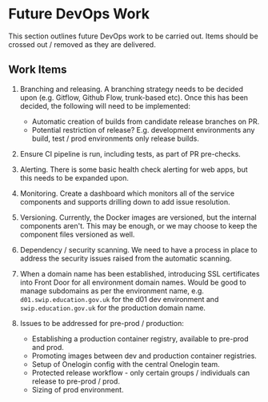 # Future DevOps Work

This section outlines future DevOps work to be carried out. Items should be crossed out / removed as they are delivered.

## Work Items

1. Branching and releasing. A branching strategy needs to be decided upon (e.g. Gitflow, Github Flow, trunk-based etc). Once this has been decided, the following will need to be implemented:
   - Automatic creation of builds from candidate release branches on PR.
   - Potential restriction of release? E.g. development environments any build, test / prod environments only release builds.

2. Ensure CI pipeline is run, including tests, as part of PR pre-checks.
   
3. Alerting. There is some basic health check alerting for web apps, but this needs to be expanded upon.

4. Monitoring. Create a dashboard which monitors all of the service components and supports drilling down to add issue resolution.

5. Versioning. Currently, the Docker images are versioned, but the internal components aren't. This may be enough, or we may choose to keep the component files versioned as well.

6. Dependency / security scanning. We need to have a process in place to address the security issues raised from the automatic scanning.
   
7. When a domain name has been established, introducing SSL certificates into Front Door for all environment domain names. Would be good to manage subdomains as per the environment name, e.g. `d01.swip.education.gov.uk` for the d01 dev environment and `swip.education.gov.uk` for the production domain name. 

8. Issues to be addressed for pre-prod / production:
   - Establishing a production container registry, available to pre-prod and prod.
   - Promoting images between dev and production container registries.
   - Setup of Onelogin config with the central Onelogin team.
   - Protected release workflow - only certain groups / individuals can release to pre-prod / prod.
   - Sizing of prod environment.
